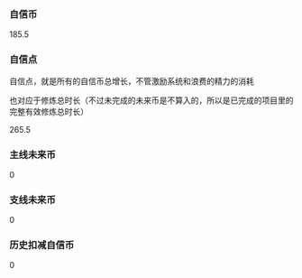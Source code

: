 ### 自信币
185.5

### 自信点
自信点，就是所有的自信币总增长，不管激励系统和浪费的精力的消耗

也对应于修炼总时长（不过未完成的未来币是不算入的，所以是已完成的项目里的完整有效修炼总时长）

265.5

### 主线未来币
0

### 支线未来币
0

### 历史扣减自信币
0
